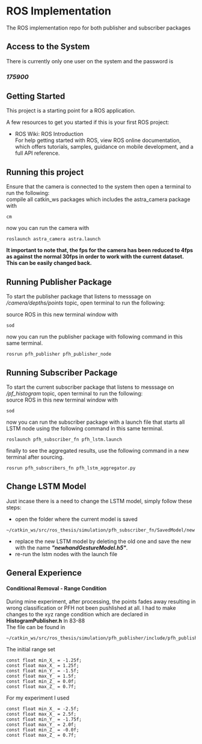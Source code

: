 # ROS Implementation
The ROS implementation repo for both publisher and subscriber packages


## Access to the System 
There is currently only one user on the system and the password is </br>
<h3><strong><i>175900</i></strong></h3>

## Getting Started 
This project is a starting point for a ROS application.

A few resources to get you started if this is your first ROS project:

* ROS Wiki: ROS Introduction </br>
For help getting started with ROS, view ROS online documentation, which offers tutorials, samples, guidance on mobile development, and a full API reference.

## Running this project
Ensure that the camera is connected to the system then open a terminal to run the following: 
</br>
compile all catkin_ws packages which includes the astra_camera package with
```
cm 
```
now you can run the camera with
```
roslaunch astra_camera astra.launch
```
<strong>It important to note that, the fps for the camera has been reduced to 4fps as against the normal 30fps in order to work with the current dataset. This can be easily changed back.</strong>
## Running Publisher Package
To start the publisher package that listens to messsage on <i>/camera/depths/points</i> topic, open terminal to run the following:</br>

source ROS in this new terminal window with
```
sod
```
now you can run the publisher package with following command in this same terminal.
```
rosrun pfh_publisher pfh_publisher_node
```

## Running Subscriber Package
To start the current subscriber package that listens to messsage on <i>/pf_histogram</i> topic, open terminal to run the following:</br>
source ROS in this new terminal window with
```
sod
```
now you can run the subscriber package with a launch file that starts all LSTM node using the following command in this same terminal.
```
roslaunch pfh_subscriber_fn pfh_lstm.launch
```
finally to see the aggregated results, use the following command in a new terminal after sourcing.
```
rosrun pfh_subscribers_fn pfh_lstm_aggregator.py
```

## Change LSTM Model 
Just incase there is a need to change the LSTM model, simply follow these steps:
* open the folder where the current model is saved
```
~/catkin_ws/src/ros_thesis/simulation/pfh_subscriber_fn/SavedModel/new
```
* replace the new LSTM model by deleting the old one and save the new with the name <strong><i>"newhandGestureModel.h5"</i></strong>. 
* re-run the lstm nodes with the launch file 

## General Experience

#### Conditional Removal - Range Condition
During mine experiment, after processing,  the points fades away resulting in wrong classification or PFH not been pushlished at all. I had to make changes to the xyz range condition which are declared in <strong>HistogramPublisher.h</strong> ln 83-88 </br>
The file can be found in 
```
~/catkin_ws/src/ros_thesis/simulation/pfh_publisher/include/pfh_publisher/HistogramPublisher.h
```
The initial range set 
```
const float min_X_ = -1.25f;
const float max_X_ = 1.25f;
const float min_Y_ = -1.5f;
const float max_Y_ = 1.5f;
const float min_Z_ = 0.0f;
const float max_Z_ = 0.7f;
```
For my experiment I used
```
const float min_X_ = -2.5f;
const float max_X_ = 2.5f;
const float min_Y_ = -1.75f;
const float max_Y_ = 2.0f;
const float min_Z_ = -0.0f;
const float max_Z_ = 0.7f;
```
